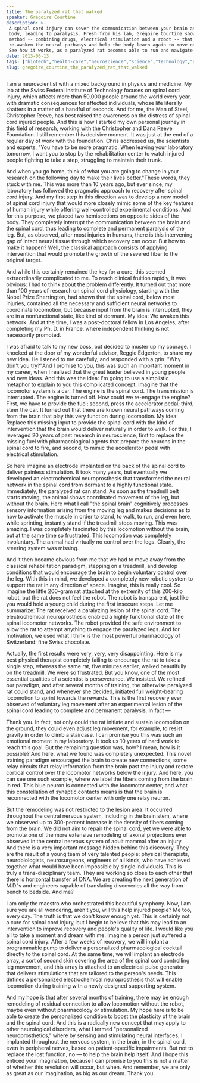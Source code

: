 ```yaml
---
title: The paralyzed rat that walked
speaker: Grégoire Courtine
description: >-
 A spinal cord injury can sever the communication between your brain and your
 body, leading to paralysis. Fresh from his lab, Grégoire Courtine shows a new
 method -- combining drugs, electrical stimulation and a robot -- that could
 re-awaken the neural pathways and help the body learn again to move on its own.
 See how it works, as a paralyzed rat becomes able to run and navigate stairs.
date: 2013-06-13
tags: ["biotech","health-care","neuroscience","science","technology","animals","disability","biology","medicine","medical-research","brain","innovation"]
slug: gregoire_courtine_the_paralyzed_rat_that_walked
---
```


I am a neuroscientist with a mixed background in physics and medicine. My lab at the Swiss
Federal Institute of Technology focuses on spinal cord injury, which affects more than
50,000 people around the world every year, with dramatic consequences for affected
individuals, whose life literally shatters in a matter of a handful of seconds. And for me,
the Man of Steel, Christopher Reeve, has best raised the awareness on the distress of
spinal cord injured people. And this is how I started my own personal journey in this
field of research, working with the Christopher and Dana Reeve Foundation. I still remember
this decisive moment. It was just at the end of a regular day of work with the foundation.
Chris addressed us, the scientists and experts, "You have to be more pragmatic. When
leaving your laboratory tomorrow, I want you to stop by the rehabilitation center to watch
injured people fighting to take a step, struggling to maintain their trunk.

And when you go home, think of what you are going to change in your research on the
following day to make their lives better."These words, they stuck with me. This was more
than 10 years ago, but ever since, my laboratory has followed the pragmatic approach to
recovery after spinal cord injury. And my first step in this direction was to develop a
new model of spinal cord injury that would more closely mimic some of the key features of
human injury while offering well-controlled experimental conditions. And for this purpose,
we placed two hemisections on opposite sides of the body. They completely interrupt the
communication between the brain and the spinal cord, thus leading to complete and
permanent paralysis of the leg. But, as observed, after most injuries in humans, there is
this intervening gap of intact neural tissue through which recovery can occur. But how to
make it happen? Well, the classical approach consists of applying intervention that would
promote the growth of the severed fiber to the original target.

And while this certainly remained the key for a cure, this seemed extraordinarily
complicated to me. To reach clinical fruition rapidly, it was obvious: I had to think
about the problem differently. It turned out that more than 100 years of research on spinal
cord physiology, starting with the Nobel Prize Sherrington, had shown that the spinal
cord, below most injuries, contained all the necessary and sufficient neural networks to
coordinate locomotion, but because input from the brain is interrupted, they are in a
nonfunctional state, like kind of dormant. My idea: We awaken this network. And at the
time, I was a post-doctoral fellow in Los Angeles, after completing my Ph. D. in France,
where independent thinking is not necessarily promoted. 

I was afraid to talk to my new boss, but decided to muster up my courage. I knocked at the
door of my wonderful advisor, Reggie Edgerton, to share my new idea. He listened to me
carefully, and responded with a grin. "Why don't you try?"And I promise to you, this was
such an important moment in my career, when I realized that the great leader believed in
young people and new ideas. And this was the idea: I'm going to use a simplistic metaphor
to explain to you this complicated concept. Imagine that the locomotor system is a car.
The engine is the spinal cord. The transmission is interrupted. The engine is turned off.
How could we re-engage the engine? First, we have to provide the fuel; second, press the
accelerator pedal; third, steer the car. It turned out that there are known neural
pathways coming from the brain that play this very function during locomotion. My idea:
Replace this missing input to provide the spinal cord with the kind of intervention that
the brain would deliver naturally in order to walk. For this, I leveraged 20 years of past
research in neuroscience, first to replace the missing fuel with pharmacological agents
that prepare the neurons in the spinal cord to fire, and second, to mimic the accelerator
pedal with electrical stimulation.

So here imagine an electrode implanted on the back of the spinal cord to deliver painless
stimulation. It took many years, but eventually we developed an electrochemical
neuroprosthesis that transformed the neural network in the spinal cord from dormant to a
highly functional state. Immediately, the paralyzed rat can stand. As soon as the
treadmill belt starts moving, the animal shows coordinated movement of the leg, but
without the brain. Here what I call "the spinal brain" cognitively processes sensory
information arising from the moving leg and makes decisions as to how to activate the
muscle in order to stand, to walk, to run, and even here, while sprinting, instantly stand
if the treadmill stops moving. This was amazing. I was completely fascinated by this
locomotion without the brain, but at the same time so frustrated. This locomotion was
completely involuntary. The animal had virtually no control over the legs. Clearly, the
steering system was missing.

And it then became obvious from me that we had to move away from the classical
rehabilitation paradigm, stepping on a treadmill, and develop conditions that would
encourage the brain to begin voluntary control over the leg. With this in mind, we
developed a completely new robotic system to support the rat in any direction of space.
Imagine, this is really cool. So imagine the little 200-gram rat attached at the extremity
of this 200-kilo robot, but the rat does not feel the robot. The robot is transparent,
just like you would hold a young child during the first insecure steps. Let me summarize:
The rat received a paralyzing lesion of the spinal cord. The electrochemical
neuroprosthesis enabled a highly functional state of the spinal locomotor networks. The
robot provided the safe environment to allow the rat to attempt anything to engage the
paralyzed legs. And for motivation, we used what I think is the most powerful pharmacology
of Switzerland: fine Swiss chocolate.

Actually, the first results were very, very, very disappointing. Here is my best physical
therapist completely failing to encourage the rat to take a single step, whereas the same
rat, five minutes earlier, walked beautifully on the treadmill. We were so frustrated. But
you know, one of the most essential qualities of a scientist is perseverance. We insisted.
We refined our paradigm, and after several months of training, the otherwise paralyzed rat
could stand, and whenever she decided, initiated full weight-bearing locomotion to sprint
towards the rewards. This is the first recovery ever observed of voluntary leg movement
after an experimental lesion of the spinal cord leading to complete and permanent
paralysis. In fact —

Thank you. In fact, not only could the rat initiate and sustain locomotion on the ground,
they could even adjust leg movement, for example, to resist gravity in order to climb a
staircase. I can promise you this was such an emotional moment in my laboratory. It took
us 10 years of hard work to reach this goal. But the remaining question was, how? I mean,
how is it possible? And here, what we found was completely unexpected. This novel training
paradigm encouraged the brain to create new connections, some relay circuits that relay
information from the brain past the injury and restore cortical control over the locomotor
networks below the injury. And here, you can see one such example, where we label the
fibers coming from the brain in red. This blue neuron is connected with the locomotor
center, and what this constellation of synaptic contacts means is that the brain is
reconnected with the locomotor center with only one relay neuron.

But the remodeling was not restricted to the lesion area. It occurred throughout the
central nervous system, including in the brain stem, where we observed up to 300-percent
increase in the density of fibers coming from the brain. We did not aim to repair the
spinal cord, yet we were able to promote one of the more extensive remodeling of axonal
projections ever observed in the central nervous system of adult mammal after an
injury. And there is a very important message hidden behind this discovery. They are the
result of a young team of very talented people: physical therapists, neurobiologists,
neurosurgeons, engineers of all kinds, who have achieved together what would have been
impossible by single individuals. This is truly a trans-disciplinary team. They are
working so close to each other that there is horizontal transfer of DNA. We are creating
the next generation of M.D.'s and engineers capable of translating discoveries all the way
from bench to bedside. And me?

I am only the maestro who orchestrated this beautiful symphony. Now, I am sure you are all
wondering, aren't you, will this help injured people? Me too, every day. The truth is that
we don't know enough yet. This is certainly not a cure for spinal cord injury, but I begin
to believe that this may lead to an intervention to improve recovery and people's quality
of life. I would like you all to take a moment and dream with me. Imagine a person just
suffered a spinal cord injury. After a few weeks of recovery, we will implant a
programmable pump to deliver a personalized pharmacological cocktail directly to the
spinal cord. At the same time, we will implant an electrode array, a sort of second skin
covering the area of the spinal cord controlling leg movement, and this array is attached
to an electrical pulse generator that delivers stimulations that are tailored to the
person's needs. This defines a personalized electrochemical neuroprosthesis that will
enable locomotion during training with a newly designed supporting system.

And my hope is that after several months of training, there may be enough remodeling of
residual connection to allow locomotion without the robot, maybe even without pharmacology
or stimulation. My hope here is to be able to create the personalized condition to boost
the plasticity of the brain and the spinal cord. And this is a radically new concept that
may apply to other neurological disorders, what I termed "personalized neuroprosthetics,"
where by sensing and stimulating neural interfaces, I implanted throughout the nervous
system, in the brain, in the spinal cord, even in peripheral nerves, based on
patient-specific impairments. But not to replace the lost function, no — to help the brain
help itself. And I hope this enticed your imagination, because I can promise to you this is
not a matter of whether this revolution will occur, but when. And remember, we are only as
great as our imagination, as big as our dream. Thank you.

<!--
ad_duration=3.33
event="TEDGlobal 2013"
external_start_time=0
intro_duration=11.82
is_subtitle_required="False"
is_talk_featured="True"
language="en"
language_swap="False"
native_language="en"
number_of_related_talks=6
number_of_speakers=1
number_of_subtitled_videos=27
number_of_tags=12
number_of_talk_download_languages=27
number_of_talk_more_resources=0
number_of_talk_recommendations=0
number_of_talks_take_actions=0
post_ad_duration=0.83
published_timestamp="2013-11-06 16:15:02"
recording_date="2013-06-13"
speaker_description="Spinal cord researcher"
speaker_is_published=1
speaker_name="Grégoire Courtine"
talk_name="The paralyzed rat that walked"
talks_tags=["biotech","health-care","neuroscience","science","technology","animals","disability","biology","medicine","medical-research","brain","innovation"]
url_audio="https://download.ted.com/talks/GregoireCourtine_2013G.mp3?apikey=acme-roadrunner"
url_photo_speaker="https://pe.tedcdn.com/images/ted/e06fd4f998226e0e51ef50641318213af5480634_254x191.jpg"
url_photo_talk="https://pe.tedcdn.com/images/ted/5c6138687f271d2956fdd8b779700f4b1d980ff9_1600x1200.jpg"
url_webpage="https://www.ted.com/talks/gregoire_courtine_the_paralyzed_rat_that_walked"
video_type_name="TED Stage Talk"
-->